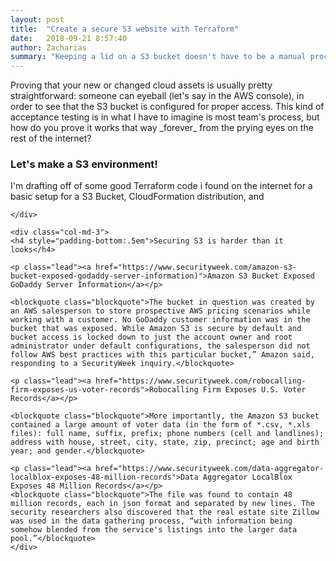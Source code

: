 ```yaml
---
layout: post
title:  "Create a secure S3 website with Terraform"
date:   2018-09-21 8:57:40
author: Zacharias
summary: "Keeping a lid on a S3 bucket doesn't have to be a manual process"
---
```


<div class="row">
    <div class="col-md-12">
        <p>Proving that your new or changed cloud assets is usually pretty straightforward: someone can eyeball (let's say in the AWS console), in order to see that the S3 bucket is configured for proper access. This kind of acceptance testing is in what I have to imagine is most team's process, but how do you prove it works that way _forever_ from the prying eyes on the rest of the internet?</p>
    </div>
    <div class="col-md-9">
        <h3> Let's make a S3 environment!</h3>
        <p>I'm drafting off of some good Terraform code i found on the internet for a basic setup for a S3 Bucket, CloudFormation distribution, and </p>


    </div>

    <div class="col-md-3">
    <h4 style="padding-bottom:.5em">Securing S3 is harder than it looks</h4>

    <p class="lead"><a href="https://www.securityweek.com/amazon-s3-bucket-exposed-godaddy-server-information)">Amazon S3 Bucket Exposed GoDaddy Server Information</a></p>

    <blockquote class="blockquote">The bucket in question was created by an AWS salesperson to store prospective AWS pricing scenarios while working with a customer. No GoDaddy customer information was in the bucket that was exposed. While Amazon S3 is secure by default and bucket access is locked down to just the account owner and root administrator under default configurations, the salesperson did not follow AWS best practices with this particular bucket,” Amazon said, responding to a SecurityWeek inquiry.</blockquote>

    <p class="lead"><a href="https://www.securityweek.com/robocalling-firm-exposes-us-voter-records">Robocalling Firm Exposes U.S. Voter Records</a></p>
    
    <blockquote class="blockquote">More importantly, the Amazon S3 bucket contained a large amount of voter data (in the form of *.csv, *.xls files): full name, suffix, prefix; phone numbers (cell and landlines); address with house, street, city, state, zip, precinct; age and birth year; and gender.</blockquote>

    <p class="lead"><a href="https://www.securityweek.com/data-aggregator-localblox-exposes-48-million-records">Data Aggregator LocalBlox Exposes 48 Million Records</a></p>
    <blockquote class="blockquote">The file was found to contain 48 million records, each in json format and separated by new lines. The security researchers also discovered that the real estate site Zillow was used in the data gathering process, “with information being somehow blended from the service's listings into the larger data pool.”</blockquote>
    </div>
</div>


